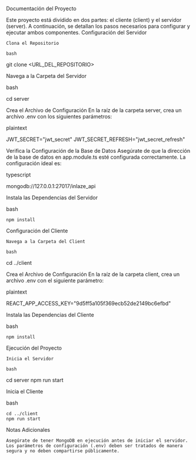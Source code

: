 Documentación del Proyecto

Este proyecto está dividido en dos partes: el cliente (client) y el servidor (server). A continuación, se detallan los pasos necesarios para configurar y ejecutar ambos componentes.
Configuración del Servidor

    Clona el Repositorio

    bash

git clone <URL_DEL_REPOSITORIO>

Navega a la Carpeta del Servidor

bash

cd server

Crea el Archivo de Configuración
En la raíz de la carpeta server, crea un archivo .env con los siguientes parámetros:

plaintext

JWT_SECRET="jwt_secret"
JWT_SECRET_REFRESH="jwt_secret_refresh"

Verifica la Configuración de la Base de Datos
Asegúrate de que la dirección de la base de datos en app.module.ts esté configurada correctamente. La configuración ideal es:

typescript

mongodb://127.0.0.1:27017/inlaze_api

Instala las Dependencias del Servidor

bash

    npm install


    

Configuración del Cliente

    Navega a la Carpeta del Client

    bash

cd ../client

Crea el Archivo de Configuración
En la raíz de la carpeta client, crea un archivo .env con el siguiente parámetro:

plaintext

REACT_APP_ACCESS_KEY="9d5ff5a105f369ecb52de2149bc6efbd"

Instala las Dependencias del Cliente

bash

    npm install

Ejecución del Proyecto

    Inicia el Servidor

    bash

cd server
npm run start

Inicia el Cliente

bash

    cd ../client
    npm run start

Notas Adicionales

    Asegúrate de tener MongoDB en ejecución antes de iniciar el servidor.
    Los parámetros de configuración (.env) deben ser tratados de manera segura y no deben compartirse públicamente.
